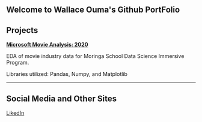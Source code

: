 ## Welcome to Wallace Ouma's Github PortFolio

## Projects

**[Microsoft Movie Analysis: 2020](https://github.com/WKalawi/DTS-Phase-1-Project)**

EDA of movie industry data for Moringa School Data Science Immersive Program.

Libraries utilized: Pandas, Numpy, and Matplotlib

***
## Social Media and Other Sites

[LikedIn](https://www.linkedin.com/in/wallace-oumah-082a93169/)
